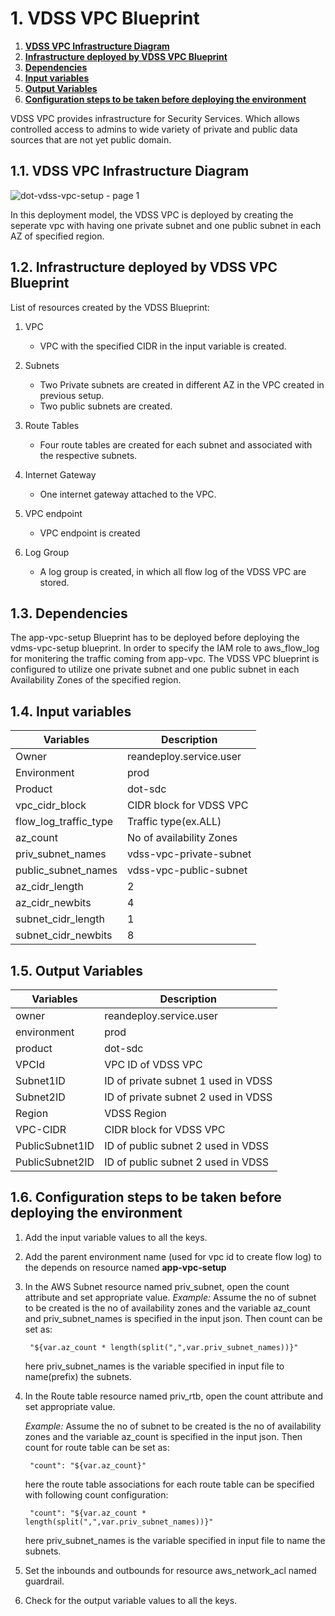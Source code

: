 # 1. **VDSS VPC Blueprint**

1. [**VDSS VPC Infrastructure Diagram**](#11-VDSS-vpc-infrastructure-diagram)
1. [**Infrastructure deployed by VDSS VPC Blueprint**](#12-infrastructure-deployed-by-VDSS-vpc-blueprint)
1. [**Dependencies**](#13-dependencies)
1. [**Input variables**](#14-input-variables)
1. [**Output Variables**](#15-output-variables)
1. [**Configuration steps to be taken before deploying the environment**](#16-configuration-steps-to-be-taken-before-deploying-the-environment)

VDSS VPC provides infrastructure for Security Services. Which allows controlled access to admins to wide variety of private and public data sources that are not yet public domain.

## 1.1. **VDSS VPC Infrastructure Diagram**

![dot-vdss-vpc-setup - page 1](https://user-images.githubusercontent.com/20499487/32821072-8da252dc-c9f7-11e7-84f7-6a6991b49fcf.jpeg)

In this deployment model, the VDSS VPC is deployed by creating the seperate vpc with having one private subnet and one public subnet in each AZ of specified region.

## 1.2. **Infrastructure deployed by VDSS VPC Blueprint**

List of resources created by the VDSS Blueprint:

1. VPC

    * VPC with the specified CIDR in the input variable is created.

1. Subnets

    * Two Private subnets are created in different AZ in the VPC created in previous setup.
    * Two public subnets are created.
    
1. Route Tables

    * Four route tables are created for each subnet and associated with the respective subnets.
    
1. Internet Gateway

    * One internet gateway attached to the VPC.
    
1. VPC endpoint

    * VPC endpoint is created
    
1. Log Group

    * A log group is created, in which all flow log of the VDSS VPC are stored.

## 1.3. **Dependencies**

The app-vpc-setup Blueprint has to be deployed before deploying the vdms-vpc-setup blueprint. In order to specify the IAM role to aws_flow_log for monitering the traffic coming from app-vpc. The VDSS VPC blueprint is configured to utilize 
one private subnet and one public subnet in each Availability Zones of the specified region.

## 1.4. **Input variables**

|    **Variables**     |         **Description**                                  |
|----------------------|----------------------------------------------------------|
| Owner                | reandeploy.service.user                                  |
| Environment          | prod                                                     |
| Product              | dot-sdc                                                  |
| vpc_cidr_block       | CIDR block for VDSS VPC                                  |
| flow_log_traffic_type| Traffic type(ex.ALL)                                     |
| az_count             | No of availability Zones                                 |
| priv_subnet_names    | vdss-vpc-private-subnet                                  |
| public_subnet_names    | vdss-vpc-public-subnet                                  |
| az_cidr_length       | 2                                                        |
| az_cidr_newbits      | 4                                                        |
| subnet_cidr_length   | 1                                                        |
| subnet_cidr_newbits  | 8                                                        |

## 1.5. **Output Variables**

| **Variables**           | **Description**                                   |
|-------------------------|---------------------------------------------------|
| owner                   | reandeploy.service.user                           |
| environment             | prod                                              |
| product                 | dot-sdc                                           |
| VPCId                   | VPC ID of VDSS VPC                                |
| Subnet1ID               | ID of private subnet 1 used in VDSS               |
| Subnet2ID               | ID of private subnet 2 used in VDSS               |
| Region                  | VDSS Region                                       |
| VPC-CIDR                | CIDR block for VDSS VPC                           |
| PublicSubnet1ID         | ID of public subnet 2 used in VDSS                |
| PublicSubnet2ID         | ID of public subnet 2 used in VDSS                |
## 1.6. **Configuration steps to be taken before deploying the environment**  

1. Add the input variable values to all the keys.
1. Add the parent environment name (used for vpc id to create flow log) to the depends on resource named **app-vpc-setup**
1. In the AWS Subnet resource named priv_subnet, open the count attribute and set appropriate value.
    _Example:_ Assume the no of subnet to be created is the no of availability zones and the variable 
   az_count and priv_subnet_names is specified in the input json. Then count can be set as:

        "${var.az_count * length(split(",",var.priv_subnet_names))}"
   here priv_subnet_names is the variable specified in input file to name(prefix) the subnets.
        
1. In the Route table resource named priv_rtb, open the count attribute and set appropriate value.

   _Example:_ Assume the no of subnet to be created is the no of availability zones and the variable 
   az_count is specified in the input json. Then count for route table can be set as:

        "count": "${var.az_count}"
   here the route table associations for each route table can be specified with following count configuration:
   
        "count": "${var.az_count * length(split(",",var.priv_subnet_names))}"
    here priv_subnet_names is the variable specified in input file to name the subnets.
1. Set the inbounds and outbounds for resource aws_network_acl named guardrail.
1. Check for the output variable values to all the keys.

